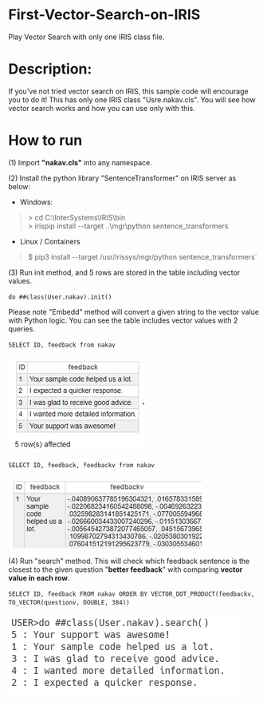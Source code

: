 # First-Vector-Search-on-IRIS
Play Vector Search with only one IRIS class file.

# Description:
If you've not tried vector search on IRIS, this sample code will encourage you to do it!
This has only one IRIS class "Usre.nakav.cls". You will see how vector search works and how you can use only with this.


# How to run

(1) Import **"nakav.cls"** into any namespace.

(2) Install the python library "SentenceTransformer" on IRIS server as below:

* Windows:
  
> \> cd C:\InterSystems\IRIS\bin\
> \> irispip install --target ..\mgr\python sentence_transformers

* Linux / Containers
  
> $ pip3 install --target /usr/irissys/mgr/python sentence_transformers`

(3) Run init method, and 5 rows are stored in the table including vector values.

`do ##class(User.nakav).init()`
 
Please note "Embedd" method will convert a given string to the vector value with Python logic. You can see the table includes vector values with 2 queries. 

`SELECT ID, feedback from nakav`

![Search result](https://github.com/Intersystems-jp/First-Vector-Search-on-IRIS/blob/main/table1a.png?raw=true)
  
`SELECT ID, feedback, feedbackv from nakav `

![Search result](https://github.com/Intersystems-jp/First-Vector-Search-on-IRIS/blob/main/table2a.png?raw=true)


(4) Run "search" method. This will check which feedback sentence is the closest to the given question "**better feedback**" with comparing **vector value in each row**.

`SELECT ID, feedback FROM nakav ORDER BY VECTOR_DOT_PRODUCT(feedbackv, TO_VECTOR(questionv, DOUBLE, 384)) `

![Search result](https://github.com/Intersystems-jp/First-Vector-Search-on-IRIS/blob/main/search.png?raw=true)

